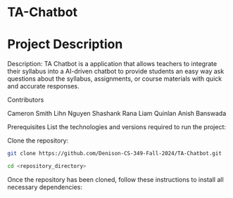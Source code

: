 # TA-Chatbot

# Project Description

Description:
TA Chatbot is a application that allows teachers to integrate their syllabus into a AI-driven chatbot to provide students an easy way ask questions about the syllabus, assignments, or course materials with quick and accurate responses.

Contributors

Cameron Smith
Lihn Nguyen
Shashank Rana
Liam Quinlan
Anish Banswada

Prerequisites
List the technologies and versions required to run the project:


Clone the repository:
```bash
git clone https://github.com/Denison-CS-349-Fall-2024/TA-Chatbot.git
```
```bash
cd <repository_directory>
```



Once the repository has been cloned, follow these instructions to install all necessary dependencies:


